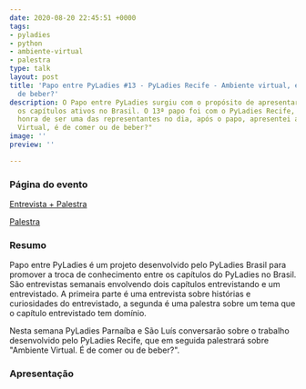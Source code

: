 ```yaml
---
date: 2020-08-20 22:45:51 +0000
tags:
- pyladies
- python
- ambiente-virtual
- palestra
type: talk
layout: post
title: 'Papo entre PyLadies #13 - PyLadies Recife - Ambiente virtual, é de comer ou
  de beber?'
description: O Papo entre PyLadies surgiu com o propósito de apresentar um pouco sobre
  os capítulos ativos no Brasil. O 13ª papo foi com o PyLadies Recife, e eu tive a
  honra de ser uma das representantes no dia, após o papo, apresentei a palestra "Ambiente
  Virtual, é de comer ou de beber?"
image: ''
preview: ''

---
```

### Página do evento

[Entrevista + Palestra](https://www.youtube.com/watch?v=ngGG9RZcNjo)

[Palestra](https://youtu.be/ngGG9RZcNjo?t=2136)

### Resumo

Papo entre  PyLadies é um projeto desenvolvido pelo PyLadies Brasil para promover a troca de conhecimento entre os capítulos do PyLadies no Brasil. São entrevistas semanais envolvendo dois capítulos entrevistando e um entrevistado. A primeira parte é uma entrevista sobre histórias e curiosidades do entrevistado, a segunda é uma palestra sobre um tema que o capítulo entrevistado tem domínio.

Nesta semana PyLadies Parnaíba e São Luís conversarão sobre o trabalho desenvolvido pelo PyLadies Recife, que em seguida palestrará sobre "Ambiente Virtual. É de comer ou de beber?".

### Apresentação

<div class="canva-embed" data-height-ratio="0.8383" data-design-id="DAEEWeNaFfY/8FCGM0bATNA_kf02Pyv1YQ"></div>
<script async src="https://sdk.canva.com/v1/embed.js"></script>